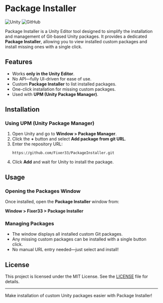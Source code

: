 # Package Installer


![Unity](https://img.shields.io/badge/Unity-UPM%20Package-blue)
![GitHub](https://img.shields.io/github/license/Fixer33/PackageInstaller)

Package Installer is a Unity Editor tool designed to simplify the installation and management of Git-based Unity packages. It provides a dedicated **Package Installer**, allowing you to view installed custom packages and install missing ones with a single click.

## Features

- Works **only in the Unity Editor**.
- No API—fully UI-driven for ease of use.
- Custom **Package Installer** to list installed packages.
- One-click installation for missing custom packages.
- Used with **UPM (Unity Package Manager)**.

## Installation

### Using UPM (Unity Package Manager)

1. Open Unity and go to **Window > Package Manager**.
2. Click the **+** button and select **Add package from git URL**.
3. Enter the repository URL:
   ```
   https://github.com/Fixer33/PackageInstaller.git
   ```
4. Click **Add** and wait for Unity to install the package.

## Usage

### Opening the Packages Window
Once installed, open the **Package Installer** window from:

**Window > Fixer33 > Package Installer**

### Managing Packages
- The window displays all installed custom Git packages.
- Any missing custom packages can be installed with a single button click.
- No manual URL entry needed—just select and install!

## License
This project is licensed under the MIT License. See the [LICENSE](LICENSE) file for details.

---

Make installation of custom Unity packages easier with Package Installer!


